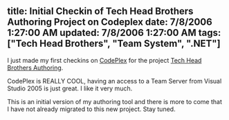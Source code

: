 title: Initial Checkin of Tech Head Brothers Authoring Project on Codeplex
date: 7/8/2006 1:27:00 AM
updated: 7/8/2006 1:27:00 AM
tags: ["Tech Head Brothers", "Team System", ".NET"]
---
I just made my first checkins on [CodePlex](http://www.codeplex.com/) for the project [Tech Head Brothers Authoring](http://www.codeplex.com/Wiki/View.aspx?ProjectName=THBAuthoring).

CodePlex is REALLY COOL, having an access to a Team Server from Visual Studio 2005 is just great. I like it very much.

This is an initial version of my authoring tool and there is more to come that I have not already migrated to this new project. Stay tuned.

